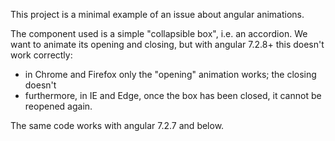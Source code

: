This project is a minimal example of an issue about angular animations.

The component used is a simple "collapsible box", i.e. an accordion. We want to animate
its opening and closing, but with angular 7.2.8+ this doesn't work correctly:

- in Chrome and Firefox only the "opening" animation works; the closing doesn't
- furthermore, in IE and Edge, once the box has been closed, it cannot be reopened again.

The same code works with angular 7.2.7 and below.
